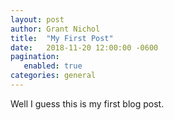 ```yaml
---
layout: post
author: Grant Nichol
title:  "My First Post"
date:   2018-11-20 12:00:00 -0600
pagination:
   enabled: true
categories: general
---
```


Well I guess this is my first blog post.
